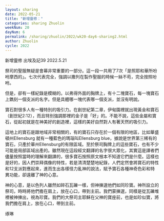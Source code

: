 ```yaml
---
layout: sharing
date: 2022-05-21
title: "新增靈修："
categories: sharing Zhuolin
weekNum: 20
dayNum: 6
permalink: /sharing/zhuolin/2022/wk20-day6-sharing2.html
author: Zhuolin
cycle: 2022
---  
```

新增靈修 出埃及記39
2022.5.21

祭司的聖服無疑是會幕非常重要的一部分。這一段一共用了7次「是照耶和華所吩咐摩西的」。七次代表完全，強調以撒列在製作聖服的時候一絲不苟，完全按照吩咐。

但是，卻有一樣紀錄是模糊的。以弗得外面的胸牌上，有十二塊寶石，每一塊寶石上鐫刻一個支派的名字。但是具體哪一塊代表哪一個支派，並沒有明說。

寶石對很多人有一種特別的吸引力。在創世紀第二章，伊甸園裡就出現黃金和寶石（創世紀2:12），而且特別強調那裡的金子是「好」的。不能不說，這些金屬和寶石，從起初就是在神美好的創造裡，這樣的美好自然對人有著天然的吸引力。

這地上的寶石是跟地域非常相關的，有的寶石只存在於一個有限的地區，比如華盛頓州Ellensburg 就有一種藍色的瑪瑙叫Ellensburg blue，據說是世界第三稀有的寶石，只產於華州Ellensburg的有限區域。至於祭司胸牌上的這些寶石，也有不少可能是局部區域出產的。雖然現在這段經文翻譯的名字很大眾化，其實這是譯者們儘量按照當時的理解來翻譯的，很多寶石按照原文根本不知道它們是什麼。這樣也是好的，因人們崇拜偶像的特性，若是清清楚楚地紀錄，人們定然會將寶石的特性和12支派對應起來，進而生出各樣怪力亂神的說法，賦予寶石各種神奇色彩和特異功能，卻遠離了神的心意。

神的心意，是以色列人雖然如碎石瓦礫一樣，但神揀選他們如同珍寶。神所設立的祭司，時時將他們擔在肩上，放在心口，帶到主前。我們蒙揀選，同樣是從瓦礫堆裡被神揀出，視為珍寶。我們的大祭司主耶穌在父神的寶座前，也是如珍似寶，將我們擔在肩上，放在心口，帶到主前。


琢琳

